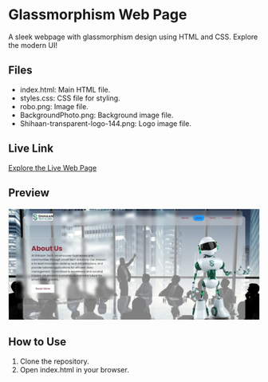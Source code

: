 # Glassmorphism Web Page

A sleek webpage with glassmorphism design using HTML and CSS. Explore the modern UI!

## Files
- index.html: Main HTML file.
- styles.css: CSS file for styling.
- robo.png: Image file.
- BackgroundPhoto.png: Background image file.
- Shihaan-transparent-logo-144.png: Logo image file.

## Live Link
[Explore the Live Web Page](https://ishsmaji.github.io/SHIHAAN_TECH_GLOBAL/)

## Preview
![Web Page Preview](screenshot.png)

## How to Use
1. Clone the repository.
2. Open index.html in your browser.
